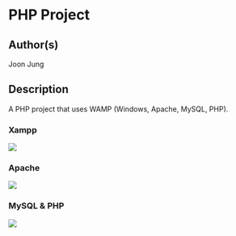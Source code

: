 # PHP Project

## Author(s)
Joon Jung

## Description
A PHP project that uses WAMP (Windows, Apache, MySQL, PHP).

### Xampp
<img src="https://encrypted-tbn0.gstatic.com/images?q=tbn:ANd9GcSMEPjCyWSY8baKjXEBIr00WK-J8krmb716sNMs2tYVy-0nDKcj">
<br>

### Apache
<img src="https://www.apache.org/img/asf_logo.png">
<br>

### MySQL & PHP
<img src="http://studmedia.ge/sites/default/files/php-mysql-development_0.png">
<br>
